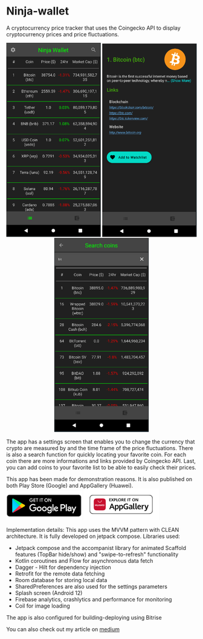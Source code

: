 # Ninja-wallet

A cryptocurrency price tracker that uses the Coingecko API to display cryptocurrency prices and price fluctuations.

<p align="center">
  <img src="app/images/Screenshots/mainScreen.PNG" width="250" title="screenshot1">
  <img src="app/images/Screenshots/detailsScreen.PNG" width="250" title="screenshot2">
  <img src="app/images/Screenshots/searchScreen.PNG" width="250" title="screenshot3">
</p>

The app has a settings screen that enables you to change the currency that crypto are measured by and the time frame of the price fluctuations.
There is also a search function for quickly locating your favorite coin.
For each coin there are more informations and links provided by Coingecko API.
Last, you can add coins to your favorite list to be able to easily check their prices.

This app has been made for demonstration reasons. It is also published on both Play Store (Google) and AppGallery (Huawei).
<a href="https://play.google.com/store/apps/details?id=com.elementalist.ninjawallet"><img src="app/images/PlayStore.png" width="200" ></a>
<a href="https://play.google.com/store/apps/details?id=com.elementalist.ninjawallet"><img src="app/images/AppGallery.png" width="200" ></a>

Implementation details:
This app uses the MVVM pattern with CLEAN architecture. It is fully developed on jetpack compose.
Libraries used:
- Jetpack compose and the accompanist library for animated Scaffold features (TopBar hide/show) and "swipe-to-refresh" functionality
- Kotlin coroutines and Flow for asynchronous data fetch
- Dagger - Hilt for dependency injection
- Retrofit for the remote data fetching
- Room database for storing local data
- SharedPreferences are also used for the settings parameters
- Splash screen (Android 12)
- Firebase analytics, crashlytics and performance for monitoring
- Coil for image loading

The app is also configured for building-deploying using Bitrise

You can also check out my article on [medium](https://medium.com/@elementalistbtg/expandable-and-clickable-text-with-annotated-string-in-jetpack-compose-a49481a55477)

